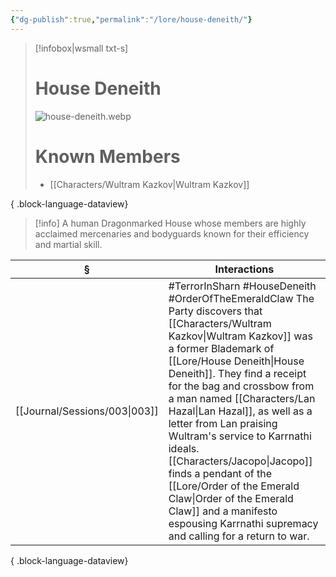 ```yaml
---
{"dg-publish":true,"permalink":"/lore/house-deneith/"}
---
```


> [!infobox|wsmall txt-s]
> # House Deneith
> ![house-deneith.webp](/img/user/z_attachments/house-deneith.webp) 
> # Known Members
>  - [[Characters/Wultram Kazkov\|Wultram Kazkov]]
> 
{ .block-language-dataview}

>[!info] A human Dragonmarked House whose members are highly acclaimed mercenaries and bodyguards known for their efficiency and martial skill. 

| §                                | Interactions                                                                                                                                                                                                                                                                                                                                                                                                                                          |
| -------------------------------- | ----------------------------------------------------------------------------------------------------------------------------------------------------------------------------------------------------------------------------------------------------------------------------------------------------------------------------------------------------------------------------------------------------------------------------------------------------- |
| [[Journal/Sessions/003\|003]] | #TerrorInSharn #HouseDeneith #OrderOfTheEmeraldClaw The Party discovers that [[Characters/Wultram Kazkov\|Wultram Kazkov]] was a former Blademark of [[Lore/House Deneith\|House Deneith]]. They find a receipt for the bag and crossbow from a man named [[Characters/Lan Hazal\|Lan Hazal]], as well as a letter from Lan praising Wultram's service to Karrnathi ideals. [[Characters/Jacopo\|Jacopo]] finds a pendant of the [[Lore/Order of the Emerald Claw\|Order of the Emerald Claw]] and a manifesto espousing Karrnathi supremacy and calling for a return to war. |

{ .block-language-dataview}
